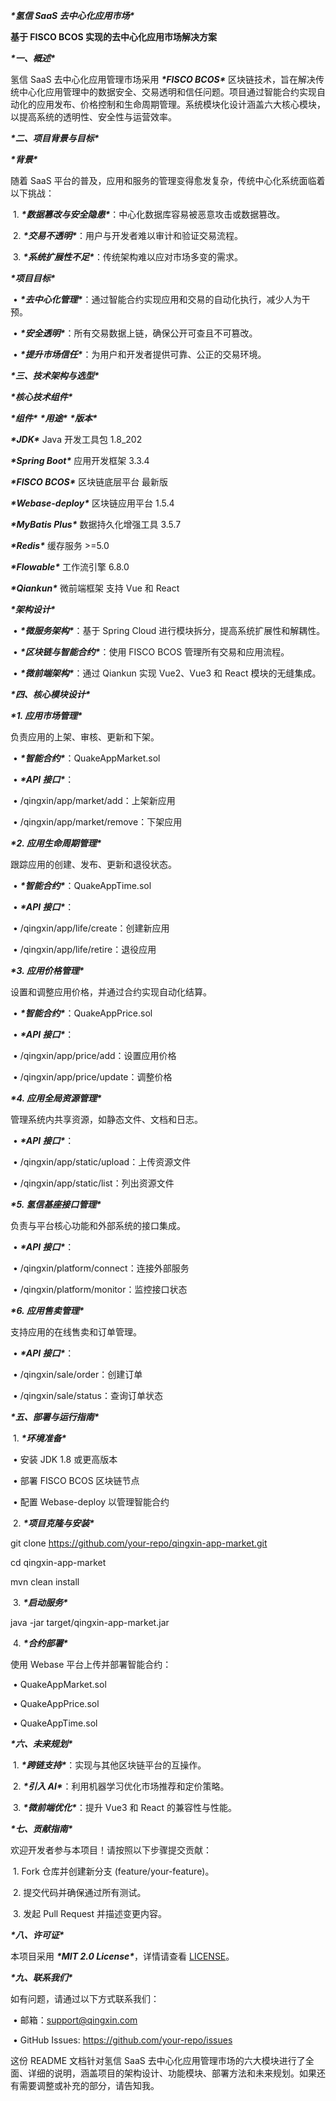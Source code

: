 ***\*氢信 SaaS 去中心化应用市场\****

 

**基于 FISCO BCOS 实现的去中心化应用市场解决方案**

 

***\*一、概述\****

 

氢信 SaaS 去中心化应用管理市场采用 ***\*FISCO BCOS\**** 区块链技术，旨在解决传统中心化应用管理中的数据安全、交易透明和信任问题。项目通过智能合约实现自动化的应用发布、价格控制和生命周期管理。系统模块化设计涵盖六大核心模块，以提高系统的透明性、安全性与运营效率。

 

***\*二、项目背景与目标\****

 

***\*背景\****

 

随着 SaaS 平台的普及，应用和服务的管理变得愈发复杂，传统中心化系统面临着以下挑战：

 

​	1.	***\*数据篡改与安全隐患\****：中心化数据库容易被恶意攻击或数据篡改。

​	2.	***\*交易不透明\****：用户与开发者难以审计和验证交易流程。

​	3.	***\*系统扩展性不足\****：传统架构难以应对市场多变的需求。

 

***\*项目目标\****

 

​	•	***\*去中心化管理\****：通过智能合约实现应用和交易的自动化执行，减少人为干预。

​	•	***\*安全透明\****：所有交易数据上链，确保公开可查且不可篡改。

​	•	***\*提升市场信任\****：为用户和开发者提供可靠、公正的交易环境。

 

***\*三、技术架构与选型\****

 

***\*核心技术组件\****

 

***\*组件\****	***\*用途\****	***\*版本\****

***\*JDK\****	Java 开发工具包	1.8_202

***\*Spring Boot\****	应用开发框架	3.3.4

***\*FISCO BCOS\****	区块链底层平台	最新版

***\*Webase-deploy\****	区块链应用平台	1.5.4

***\*MyBatis Plus\****	数据持久化增强工具	3.5.7

***\*Redis\****	缓存服务	>=5.0

***\*Flowable\****	工作流引擎	6.8.0

***\*Qiankun\****	微前端框架	支持 Vue 和 React

 

***\*架构设计\****

 

​	•	***\*微服务架构\****：基于 Spring Cloud 进行模块拆分，提高系统扩展性和解耦性。

​	•	***\*区块链与智能合约\****：使用 FISCO BCOS 管理所有交易和应用流程。

​	•	***\*微前端架构\****：通过 Qiankun 实现 Vue2、Vue3 和 React 模块的无缝集成。

 

***\*四、核心模块设计\****

 

***\*1. 应用市场管理\****

 

负责应用的上架、审核、更新和下架。

 

​	•	***\*智能合约\****：QuakeAppMarket.sol

​	•	***\*API 接口\****：

​	•	/qingxin/app/market/add：上架新应用

​	•	/qingxin/app/market/remove：下架应用

 

***\*2. 应用生命周期管理\****

 

跟踪应用的创建、发布、更新和退役状态。

 

​	•	***\*智能合约\****：QuakeAppTime.sol

​	•	***\*API 接口\****：

​	•	/qingxin/app/life/create：创建新应用

​	•	/qingxin/app/life/retire：退役应用

 

***\*3. 应用价格管理\****

 

设置和调整应用价格，并通过合约实现自动化结算。

 

​	•	***\*智能合约\****：QuakeAppPrice.sol

​	•	***\*API 接口\****：

​	•	/qingxin/app/price/add：设置应用价格

​	•	/qingxin/app/price/update：调整价格

 

***\*4. 应用全局资源管理\****

 

管理系统内共享资源，如静态文件、文档和日志。

 

​	•	***\*API 接口\****：

​	•	/qingxin/app/static/upload：上传资源文件

​	•	/qingxin/app/static/list：列出资源文件

 

***\*5. 氢信基座接口管理\****

 

负责与平台核心功能和外部系统的接口集成。

 

​	•	***\*API 接口\****：

​	•	/qingxin/platform/connect：连接外部服务

​	•	/qingxin/platform/monitor：监控接口状态

 

***\*6. 应用售卖管理\****

 

支持应用的在线售卖和订单管理。

 

​	•	***\*API 接口\****：

​	•	/qingxin/sale/order：创建订单

​	•	/qingxin/sale/status：查询订单状态

 

***\*五、部署与运行指南\****

 

​	1.	***\*环境准备\****

​	•	安装 JDK 1.8 或更高版本

​	•	部署 FISCO BCOS 区块链节点

​	•	配置 Webase-deploy 以管理智能合约

​	2.	***\*项目克隆与安装\****

 

git clone https://github.com/your-repo/qingxin-app-market.git

cd qingxin-app-market

mvn clean install

 

 

​	3.	***\*启动服务\****

 

java -jar target/qingxin-app-market.jar

 

 

​	4.	***\*合约部署\****

使用 Webase 平台上传并部署智能合约：

​	•	QuakeAppMarket.sol

​	•	QuakeAppPrice.sol

​	•	QuakeAppTime.sol

 

***\*六、未来规划\****

 

​	1.	***\*跨链支持\****：实现与其他区块链平台的互操作。

​	2.	***\*引入 AI\****：利用机器学习优化市场推荐和定价策略。

​	3.	***\*微前端优化\****：提升 Vue3 和 React 的兼容性与性能。

 

***\*七、贡献指南\****

 

欢迎开发者参与本项目！请按照以下步骤提交贡献：

 

​	1.	Fork 仓库并创建新分支 (feature/your-feature)。

​	2.	提交代码并确保通过所有测试。

​	3.	发起 Pull Request 并描述变更内容。

 

***\*八、许可证\****

 

本项目采用 ***\*MIT 2.0 License\****，详情请查看 [LICENSE](LICENSE)。

 

***\*九、联系我们\****

 

如有问题，请通过以下方式联系我们：

 

​	•	邮箱：support@qingxin.com

​	•	GitHub Issues: https://github.com/your-repo/issues

 

这份 README 文档针对氢信 SaaS 去中心化应用管理市场的六大模块进行了全面、详细的说明，涵盖项目的架构设计、功能模块、部署方法和未来规划。如果还有需要调整或补充的部分，请告知我。
